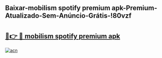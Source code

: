 
## Baixar-mobilism spotify premium apk-Premium-Atualizado-Sem-Anúncio-Grátis-!80vzf

# <h2><a href="https://andorid.site?title=mobilism_spotify_premium_apk&ref=27">🔗👉 🔴 mobilism spotify premium apk</a></h2>

[![acn](https://github.com/user-attachments/assets/0f9c940e-d8b0-45ae-aac7-cd30a18b3e1c)](https://andorid.site?title=mobilism_spotify_premium_apk&ref=27)

